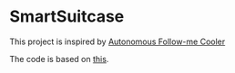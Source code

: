 # SmartSuitcase
This project is inspired by [Autonomous Follow-me Cooler](https://www.hackster.io/hackerhouse/make-an-autonomous-follow-me-cooler-7ca8bc)

The code is based on [this](https://github.com/HackerHouseYT/Autonomous-Follow-Me-Cooler). 
